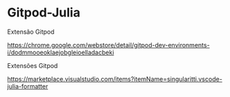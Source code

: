 # Gitpod-Julia

Extensão Gitpod

https://chrome.google.com/webstore/detail/gitpod-dev-environments-i/dodmmooeoklaejobgleioelladacbeki

Extensões Gitpod

https://marketplace.visualstudio.com/items?itemName=singularitti.vscode-julia-formatter
